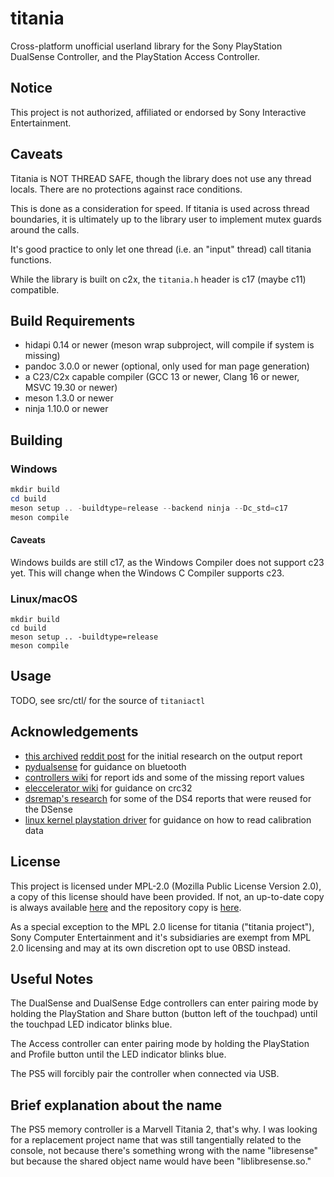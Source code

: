 # titania

Cross-platform unofficial userland library for the Sony PlayStation DualSense Controller, and the PlayStation Access Controller.

## Notice

This project is not authorized, affiliated or endorsed by Sony Interactive Entertainment.

## Caveats

Titania is NOT THREAD SAFE, though the library does not use any thread locals. There are no protections against race
conditions.

This is done as a consideration for speed. If titania is used across thread boundaries, it is ultimately up to the
library user to implement mutex guards around the calls.

It's good practice to only let one thread (i.e. an "input" thread) call titania functions.

While the library is built on c2x, the `titania.h` header is c17 (maybe c11) compatible.

## Build Requirements

- hidapi 0.14 or newer (meson wrap subproject, will compile if system is missing)
- pandoc 3.0.0 or newer (optional, only used for man page generation)
- a C23/C2x capable compiler (GCC 13 or newer, Clang 16 or newer, MSVC 19.30 or newer)
- meson 1.3.0 or newer
- ninja 1.10.0 or newer

## Building

### Windows

```powershell
mkdir build
cd build
meson setup .. -buildtype=release --backend ninja --Dc_std=c17
meson compile
```

#### Caveats

Windows builds are still c17, as the Windows Compiler does not support c23 yet.
This will change when the Windows C Compiler supports c23.

### Linux/macOS

```shell
mkdir build
cd build
meson setup .. -buildtype=release
meson compile
```

## Usage

TODO, see src/ctl/ for the source of `titaniactl`

## Acknowledgements

- [this archived](https://gist.github.com/stealth-alex/10a8e7cc6027b78fa18a7f48a0d3d1e4) [reddit post](https://www.reddit.com/r/gamedev/comments/jumvi5/dualsense_haptics_leds_and_more_hid_output_report/)
  for the initial research on the output report
- [pydualsense](https://github.com/flok/pydualsense) for guidance on bluetooth
- [controllers wiki](https://controllers.fandom.com/wiki/Sony_DualSense) for report ids and some of the missing report
  values
- [eleccelerator wiki](https://eleccelerator.com/wiki/index.php?title=DualShock_4) for guidance on crc32
- [dsremap's research](https://dsremap.readthedocs.io/en/latest/reverse.html) for some of the DS4 reports that were
  reused for the DSense
- [linux kernel playstation driver](https://github.com/torvalds/linux/blob/master/drivers/hid/hid-playstation.c) for
  guidance on how to read calibration data

## License

This project is licensed under MPL-2.0 (Mozilla Public License Version 2.0), a copy of this license should have been provided. 
If not, an up-to-date copy is always available [here](https://www.mozilla.org/en-US/MPL/2.0/) and the
repository copy is [here](https://raw.githubusercontent.com/yretenai/titania/develop/LICENSE).

As a special exception to the MPL 2.0 license for titania ("titania project"), Sony Computer Entertainment and it's
subsidiaries are exempt from MPL 2.0 licensing and may at its own discretion opt to use 0BSD instead.

## Useful Notes

The DualSense and DualSense Edge controllers can enter pairing mode by holding the PlayStation and Share button (button left of the touchpad) until the touchpad LED indicator blinks blue.

The Access controller can enter pairing mode by holding the PlayStation and Profile button until the LED indicator blinks blue.

The PS5 will forcibly pair the controller when connected via USB.

## Brief explanation about the name

The PS5 memory controller is a Marvell Titania 2, that's why. I was looking for a replacement project name that was still tangentially related to the console, not because there's something wrong with the name "libresense" but because the shared object name would have been "liblibresense.so."
